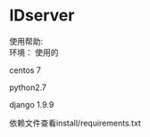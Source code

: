 # IDserver
使用帮助:<br/>
环境： 使用的

centos 7<br/>

python2.7 <br/>

django 1.9.9 <br/>

依赖文件查看install/requirements.txt <br/>

